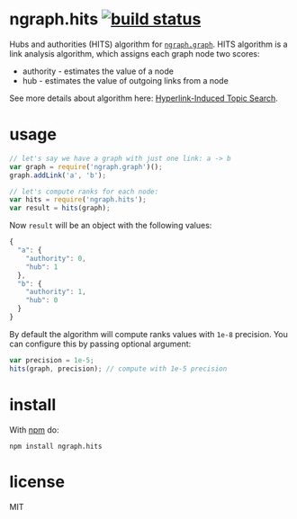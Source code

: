 # ngraph.hits [![build status](https://secure.travis-ci.org/anvaka/ngraph.hits.png)](http://travis-ci.org/anvaka/ngraph.hits)

Hubs and authorities (HITS) algorithm for [`ngraph.graph`](https://github.com/anvaka/ngraph.graph).
HITS algorithm is a link analysis algorithm, which assigns each graph node two
scores:

* authority - estimates the value of a node
* hub - estimates the value of outgoing links from a node

See more details about algorithm here: [Hyperlink-Induced Topic Search](https://en.wikipedia.org/wiki/HITS_algorithm).

# usage

``` js
// let's say we have a graph with just one link: a -> b
var graph = require('ngraph.graph')();
graph.addLink('a', 'b');

// let's compute ranks for each node:
var hits = require('ngraph.hits');
var result = hits(graph);
```

Now `result` will be an object with the following values:

``` js
{
  "a": {
    "authority": 0,
    "hub": 1
  },
  "b": {
    "authority": 1,
    "hub": 0
  }
}
```

By default the algorithm will compute ranks values with `1e-8` precision. You
can configure this by passing optional argument:

``` js
var precision = 1e-5;
hits(graph, precision); // compute with 1e-5 precision
```

# install

With [npm](https://npmjs.org) do:

```
npm install ngraph.hits
```

# license

MIT
